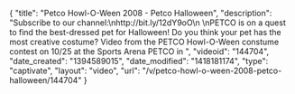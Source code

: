{
    "title": "Petco Howl-O-Ween 2008 - Petco Halloween",
    "description": "Subscribe to our channel:\nhttp:\/\/bit.ly\/12dY9oO\n \nPETCO is on a quest to find the best-dressed pet for Halloween! Do you think your pet has the most creative costume? Video from the PETCO Howl-O-Ween constume contest on 10\/25 at the Sports Arena PETCO in ",
    "videoid": "144704",
    "date_created": "1394589015",
    "date_modified": "1418181174",
    "type": "captivate",
    "layout": "video",
    "url": "\/v\/petco-howl-o-ween-2008-petco-halloween\/144704"
}